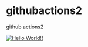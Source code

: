 # githubactions2
github actions2

[![Hello World!!](https://github.com/siestageek/githubactions2/actions/workflows/hello-world.yaml/badge.svg)](https://github.com/siestageek/githubactions2/actions/workflows/hello-world.yaml)
